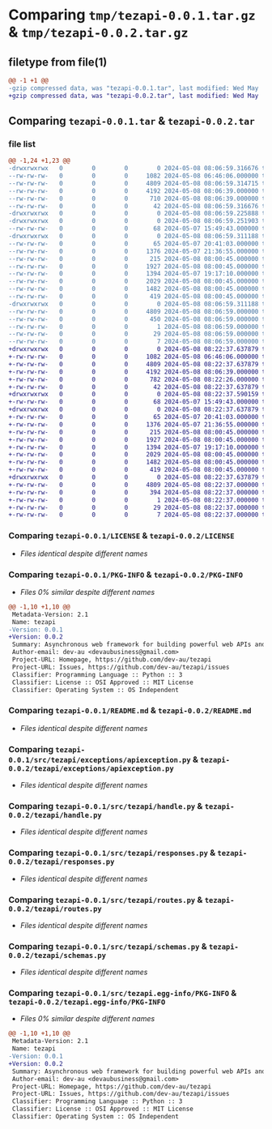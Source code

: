# Comparing `tmp/tezapi-0.0.1.tar.gz` & `tmp/tezapi-0.0.2.tar.gz`

## filetype from file(1)

```diff
@@ -1 +1 @@
-gzip compressed data, was "tezapi-0.0.1.tar", last modified: Wed May  8 08:06:59 2024, max compression
+gzip compressed data, was "tezapi-0.0.2.tar", last modified: Wed May  8 08:22:37 2024, max compression
```

## Comparing `tezapi-0.0.1.tar` & `tezapi-0.0.2.tar`

### file list

```diff
@@ -1,24 +1,23 @@
-drwxrwxrwx   0        0        0        0 2024-05-08 08:06:59.316676 tezapi-0.0.1/
--rw-rw-rw-   0        0        0     1082 2024-05-08 06:46:06.000000 tezapi-0.0.1/LICENSE
--rw-rw-rw-   0        0        0     4809 2024-05-08 08:06:59.314715 tezapi-0.0.1/PKG-INFO
--rw-rw-rw-   0        0        0     4192 2024-05-08 08:06:39.000000 tezapi-0.0.1/README.md
--rw-rw-rw-   0        0        0      710 2024-05-08 08:06:39.000000 tezapi-0.0.1/pyproject.toml
--rw-rw-rw-   0        0        0       42 2024-05-08 08:06:59.316676 tezapi-0.0.1/setup.cfg
-drwxrwxrwx   0        0        0        0 2024-05-08 08:06:59.225888 tezapi-0.0.1/src/
-drwxrwxrwx   0        0        0        0 2024-05-08 08:06:59.251903 tezapi-0.0.1/src/tezapi/
--rw-rw-rw-   0        0        0       68 2024-05-07 15:49:43.000000 tezapi-0.0.1/src/tezapi/__init__.py
-drwxrwxrwx   0        0        0        0 2024-05-08 08:06:59.311188 tezapi-0.0.1/src/tezapi/exceptions/
--rw-rw-rw-   0        0        0       65 2024-05-07 20:41:03.000000 tezapi-0.0.1/src/tezapi/exceptions/__init__.py
--rw-rw-rw-   0        0        0     1376 2024-05-07 21:36:55.000000 tezapi-0.0.1/src/tezapi/exceptions/apiexception.py
--rw-rw-rw-   0        0        0      215 2024-05-08 08:00:45.000000 tezapi-0.0.1/src/tezapi/exceptions/base_exceptions.py
--rw-rw-rw-   0        0        0     1927 2024-05-08 08:00:45.000000 tezapi-0.0.1/src/tezapi/handle.py
--rw-rw-rw-   0        0        0     1394 2024-05-07 19:17:10.000000 tezapi-0.0.1/src/tezapi/responses.py
--rw-rw-rw-   0        0        0     2029 2024-05-08 08:00:45.000000 tezapi-0.0.1/src/tezapi/routes.py
--rw-rw-rw-   0        0        0     1482 2024-05-08 08:00:45.000000 tezapi-0.0.1/src/tezapi/schemas.py
--rw-rw-rw-   0        0        0      419 2024-05-08 08:00:45.000000 tezapi-0.0.1/src/tezapi/templating.py
-drwxrwxrwx   0        0        0        0 2024-05-08 08:06:59.311188 tezapi-0.0.1/src/tezapi.egg-info/
--rw-rw-rw-   0        0        0     4809 2024-05-08 08:06:59.000000 tezapi-0.0.1/src/tezapi.egg-info/PKG-INFO
--rw-rw-rw-   0        0        0      450 2024-05-08 08:06:59.000000 tezapi-0.0.1/src/tezapi.egg-info/SOURCES.txt
--rw-rw-rw-   0        0        0        1 2024-05-08 08:06:59.000000 tezapi-0.0.1/src/tezapi.egg-info/dependency_links.txt
--rw-rw-rw-   0        0        0       29 2024-05-08 08:06:59.000000 tezapi-0.0.1/src/tezapi.egg-info/requires.txt
--rw-rw-rw-   0        0        0        7 2024-05-08 08:06:59.000000 tezapi-0.0.1/src/tezapi.egg-info/top_level.txt
+drwxrwxrwx   0        0        0        0 2024-05-08 08:22:37.637879 tezapi-0.0.2/
+-rw-rw-rw-   0        0        0     1082 2024-05-08 06:46:06.000000 tezapi-0.0.2/LICENSE
+-rw-rw-rw-   0        0        0     4809 2024-05-08 08:22:37.637879 tezapi-0.0.2/PKG-INFO
+-rw-rw-rw-   0        0        0     4192 2024-05-08 08:06:39.000000 tezapi-0.0.2/README.md
+-rw-rw-rw-   0        0        0      782 2024-05-08 08:22:26.000000 tezapi-0.0.2/pyproject.toml
+-rw-rw-rw-   0        0        0       42 2024-05-08 08:22:37.637879 tezapi-0.0.2/setup.cfg
+drwxrwxrwx   0        0        0        0 2024-05-08 08:22:37.590159 tezapi-0.0.2/tezapi/
+-rw-rw-rw-   0        0        0       68 2024-05-07 15:49:43.000000 tezapi-0.0.2/tezapi/__init__.py
+drwxrwxrwx   0        0        0        0 2024-05-08 08:22:37.637879 tezapi-0.0.2/tezapi/exceptions/
+-rw-rw-rw-   0        0        0       65 2024-05-07 20:41:03.000000 tezapi-0.0.2/tezapi/exceptions/__init__.py
+-rw-rw-rw-   0        0        0     1376 2024-05-07 21:36:55.000000 tezapi-0.0.2/tezapi/exceptions/apiexception.py
+-rw-rw-rw-   0        0        0      215 2024-05-08 08:00:45.000000 tezapi-0.0.2/tezapi/exceptions/base_exceptions.py
+-rw-rw-rw-   0        0        0     1927 2024-05-08 08:00:45.000000 tezapi-0.0.2/tezapi/handle.py
+-rw-rw-rw-   0        0        0     1394 2024-05-07 19:17:10.000000 tezapi-0.0.2/tezapi/responses.py
+-rw-rw-rw-   0        0        0     2029 2024-05-08 08:00:45.000000 tezapi-0.0.2/tezapi/routes.py
+-rw-rw-rw-   0        0        0     1482 2024-05-08 08:00:45.000000 tezapi-0.0.2/tezapi/schemas.py
+-rw-rw-rw-   0        0        0      419 2024-05-08 08:00:45.000000 tezapi-0.0.2/tezapi/templating.py
+drwxrwxrwx   0        0        0        0 2024-05-08 08:22:37.637879 tezapi-0.0.2/tezapi.egg-info/
+-rw-rw-rw-   0        0        0     4809 2024-05-08 08:22:37.000000 tezapi-0.0.2/tezapi.egg-info/PKG-INFO
+-rw-rw-rw-   0        0        0      394 2024-05-08 08:22:37.000000 tezapi-0.0.2/tezapi.egg-info/SOURCES.txt
+-rw-rw-rw-   0        0        0        1 2024-05-08 08:22:37.000000 tezapi-0.0.2/tezapi.egg-info/dependency_links.txt
+-rw-rw-rw-   0        0        0       29 2024-05-08 08:22:37.000000 tezapi-0.0.2/tezapi.egg-info/requires.txt
+-rw-rw-rw-   0        0        0        7 2024-05-08 08:22:37.000000 tezapi-0.0.2/tezapi.egg-info/top_level.txt
```

### Comparing `tezapi-0.0.1/LICENSE` & `tezapi-0.0.2/LICENSE`

 * *Files identical despite different names*

### Comparing `tezapi-0.0.1/PKG-INFO` & `tezapi-0.0.2/PKG-INFO`

 * *Files 0% similar despite different names*

```diff
@@ -1,10 +1,10 @@
 Metadata-Version: 2.1
 Name: tezapi
-Version: 0.0.1
+Version: 0.0.2
 Summary: Asynchronous web framework for building powerful web APIs and applications with Python
 Author-email: dev-au <devaubusiness@gmail.com>
 Project-URL: Homepage, https://github.com/dev-au/tezapi
 Project-URL: Issues, https://github.com/dev-au/tezapi/issues
 Classifier: Programming Language :: Python :: 3
 Classifier: License :: OSI Approved :: MIT License
 Classifier: Operating System :: OS Independent
```

### Comparing `tezapi-0.0.1/README.md` & `tezapi-0.0.2/README.md`

 * *Files identical despite different names*

### Comparing `tezapi-0.0.1/src/tezapi/exceptions/apiexception.py` & `tezapi-0.0.2/tezapi/exceptions/apiexception.py`

 * *Files identical despite different names*

### Comparing `tezapi-0.0.1/src/tezapi/handle.py` & `tezapi-0.0.2/tezapi/handle.py`

 * *Files identical despite different names*

### Comparing `tezapi-0.0.1/src/tezapi/responses.py` & `tezapi-0.0.2/tezapi/responses.py`

 * *Files identical despite different names*

### Comparing `tezapi-0.0.1/src/tezapi/routes.py` & `tezapi-0.0.2/tezapi/routes.py`

 * *Files identical despite different names*

### Comparing `tezapi-0.0.1/src/tezapi/schemas.py` & `tezapi-0.0.2/tezapi/schemas.py`

 * *Files identical despite different names*

### Comparing `tezapi-0.0.1/src/tezapi.egg-info/PKG-INFO` & `tezapi-0.0.2/tezapi.egg-info/PKG-INFO`

 * *Files 0% similar despite different names*

```diff
@@ -1,10 +1,10 @@
 Metadata-Version: 2.1
 Name: tezapi
-Version: 0.0.1
+Version: 0.0.2
 Summary: Asynchronous web framework for building powerful web APIs and applications with Python
 Author-email: dev-au <devaubusiness@gmail.com>
 Project-URL: Homepage, https://github.com/dev-au/tezapi
 Project-URL: Issues, https://github.com/dev-au/tezapi/issues
 Classifier: Programming Language :: Python :: 3
 Classifier: License :: OSI Approved :: MIT License
 Classifier: Operating System :: OS Independent
```

